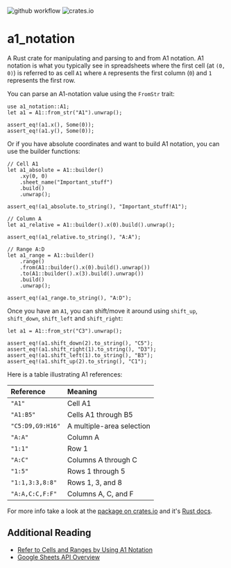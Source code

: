 ![github workflow](https://github.com/patrickomatic/a1_notation/actions/workflows/rust.yml/badge.svg)
![crates.io](https://img.shields.io/crates/v/a1_notation.svg)

# a1_notation

A Rust crate for manipulating and parsing to and from A1 notation.  A1 notation is what you 
typically see in spreadsheets where the first cell (at `(0, 0)`) is referred to as cell `A1` where
`A` represents the first column (`0`) and `1` represents the first row.

You can parse an A1-notation value using the `FromStr` trait:

```
use a1_notation::A1;
let a1 = A1::from_str("A1").unwrap();

assert_eq!(a1.x(), Some(0));
assert_eq!(a1.y(), Some(0));
```

Or if you have absolute coordinates and want to build A1 notation, you can use the builder
functions:

```
// Cell A1
let a1_absolute = A1::builder()
    .xy(0, 0)
    .sheet_name("Important_stuff")
    .build()
    .unwrap();

assert_eq!(a1_absolute.to_string(), "Important_stuff!A1");

// Column A
let a1_relative = A1::builder().x(0).build().unwrap();

assert_eq!(a1_relative.to_string(), "A:A");

// Range A:D
let a1_range = A1::builder()
    .range()
    .from(A1::builder().x(0).build().unwrap())
    .to(A1::builder().x(3).build().unwrap())
    .build()
    .unwrap();
    
assert_eq!(a1_range.to_string(), "A:D");
```
Once you have an `A1`, you can shift/move it around using `shift_up`, `shift_down`,
`shift_left` and `shift_right`:

```
let a1 = A1::from_str("C3").unwrap();

assert_eq!(a1.shift_down(2).to_string(), "C5");
assert_eq!(a1.shift_right(1).to_string(), "D3");
assert_eq!(a1.shift_left(1).to_string(), "B3");
assert_eq!(a1.shift_up(2).to_string(), "C1");
```

Here is a table illustrating A1 references:

|   **Reference**   |   **Meaning**             |
|:------------------|:--------------------------|
| `"A1"`            | Cell A1                   |
| `"A1:B5"`         | Cells A1 through B5       |
| `"C5:D9,G9:H16"`  | A multiple-area selection |
| `"A:A"`           | Column A                  |
| `"1:1"`           | Row 1                     |
| `"A:C"`           | Columns A through C       |
| `"1:5"`           | Rows 1 through 5          |
| `"1:1,3:3,8:8"`   | Rows 1, 3, and 8          |
| `"A:A,C:C,F:F"`   | Columns A, C, and F       |

For more info take a look at the [package on crates.io](https://crates.io/crates/a1_notation/) and it's [Rust docs](https://docs.rs/a1_notation/latest/a1_notation/).

## Additional Reading

* [Refer to Cells and Ranges by Using A1 Notation](https://learn.microsoft.com/en-us/office/vba/excel/concepts/cells-and-ranges/refer-to-cells-and-ranges-by-using-a1-notation)
* [Google Sheets API Overview](https://developers.google.com/sheets/api/guides/concepts)
